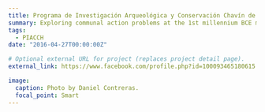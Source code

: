 ```yaml
---
title: Programa de Investigación Arqueológica y Conservación Chavín de Huántar
summary: Exploring communal action problems at the 1st millennium BCE monumental center - and World Heritage Site - of Chavín de Huántar in highland Ancash, Peru. 
tags:
  - PIACCH
date: "2016-04-27T00:00:00Z"

# Optional external URL for project (replaces project detail page).
external_link: https://www.facebook.com/profile.php?id=100093465180615

image:
  caption: Photo by Daniel Contreras.
  focal_point: Smart
---
```


